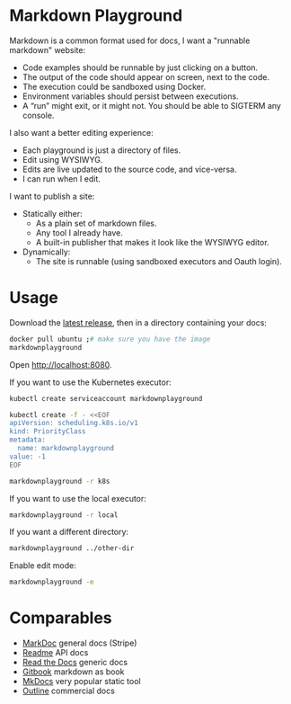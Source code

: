 # Markdown Playground

Markdown is a common format used for docs, I want a "runnable markdown" website:

- Code examples should be runnable by just clicking on a button.
- The output of the code should appear on screen, next to the code.
- The execution could be sandboxed using Docker.
- Environment variables should persist between executions.
- A “run” might exit, or it might not. You should be able to SIGTERM any console.

I also want a better editing experience:

- Each playground is just a directory of files.
- Edit using WYSIWYG.
- Edits are live updated to the source code, and vice-versa.
- I can run when I edit.

I want to publish a site:

- Statically either:
  - As a plain set of markdown files.
  - Any tool I already have.
  - A built-in publisher that makes it look like the WYSIWYG editor.
- Dynamically:
  - The site is runnable (using sandboxed executors and Oauth login).

# Usage

Download the [latest release](https://github.com/markdownplayground/markdownplayground/releases/latest), then in a
directory containing your docs:

```bash
docker pull ubuntu ;# make sure you have the image
markdownplayground
```

Open [http://localhost:8080](http://localhost:8080).

If you want to use the Kubernetes executor:

```bash
kubectl create serviceaccount markdownplayground
```

```bash
kubectl create -f - <<EOF
apiVersion: scheduling.k8s.io/v1
kind: PriorityClass
metadata:
  name: markdownplayground
value: -1
EOF
```

```bash
markdownplayground -r k8s
```

If you want to use the local executor:

```bash
markdownplayground -r local
```

If you want a different directory:

```bash
markdownplayground ../other-dir
```

Enable edit mode:

```bash
markdownplayground -e
```

# Comparables

- [MarkDoc](https://markdoc.dev/) general docs (Stripe)
- [Readme](https://readme.com/) API docs
- [Read the Docs](https://readthedocs.org/) generic docs
- [Gitbook](https://www.gitbook.com/) markdown as book
- [MkDocs](https://github.com/mkdocs/mkdocs/) very popular static tool
- [Outline](http://www.getoutline.com/) commercial docs
